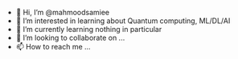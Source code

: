 - 👋 Hi, I’m @mahmoodsamiee
- 👀 I’m interested in learning about Quantum computing, ML/DL/AI
- 🌱 I’m currently learning nothing in particular
- 💞️ I’m looking to collaborate on ...
- 📫 How to reach me ...

<!---
mahmoodsamiee/mahmoodsamiee is a ✨ special ✨ repository because its `README.md` (this file) appears on your GitHub profile.
You can click the Preview link to take a look at your changes.
--->

